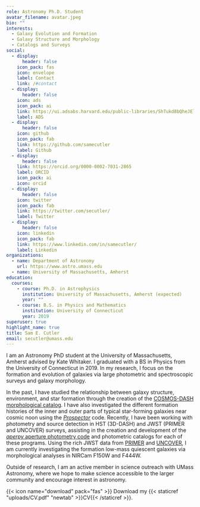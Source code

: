 ```yaml
---
role: Astronomy Ph.D. Student
avatar_filename: avatar.jpeg
bio: ""
interests:
  - Galaxy Evolution and Formation
  - Galaxy Structure and Morphology
  - Catalogs and Surveys
social:
  - display:
      header: false
    icon_pack: fas
    icon: envelope
    label: Contact
    link: /#contact
  - display:
      header: false
    icon: ads
    icon_pack: ai
    link: https://ui.adsabs.harvard.edu/public-libraries/ShTukd8bQheJElBUSu322A
    label: ADS
  - display:
      header: false
    icon: github
    icon_pack: fab
    link: https://github.com/samecutler
    label: Github
  - display:
      header: false
    link: https://orcid.org/0000-0002-7031-2865
    label: ORCID
    icon_pack: ai
    icon: orcid
  - display:
      header: false
    icon: twitter
    icon_pack: fab
    link: https://twitter.com/secutler/
    label: Twitter
  - display:
      header: false
    icon: linkedin
    icon_pack: fab
    link: https://www.linkedin.com/in/samecutler/
    label: Linkedin
organizations:
  - name: Department of Astronomy
    url: https://www.astro.umass.edu
  - name: University of Massachusetts, Amherst
education:
  courses:
    - course: Ph.D. in Astrophysics
      institution: University of Massachusetts, Amherst (expected)
      year: ""
    - course: B.S. in Physics and Mathematics
      institution: University of Connecticut
      year: 2019
superuser: true
highlight_name: true
title: Sam E. Cutler
email: secutler@umass.edu
---
```

I am an Astronomy PhD student at the University of Massachusetts, Amherst advised by Kate Whitaker. I graduated with a BS in Physics from the University of Connecticut in 2019. In my research, I focus on the formation and evolution of galaxies via large photometric and spectroscopic surveys and galaxy morphology.

In the past, I have studied the relationship between galaxy structure, environment, and star formation through the creation of the [COSMOS-DASH morphological catalog](https://archive.stsci.edu/hlsp/cosmos-dash). I have also investigated the different formation histories of the inner and outer parts of typical star-forming galaxies near cosmic noon using the [*Prospector*](https://prospect.readthedocs.io) code. Recently, I have been working with photometry and source detection in HST (3D-DASH) and JWST (PRIMER and UNCOVER) surveys, assisting in the creation and development of the [*aperpy* aperture photometry code](https://github.com/astrowhit/aperpy) and photometric catalogs for each of these programs. Using the rich JWST data from [PRIMER](https://primer-jwst.github.io) and [UNCOVER](https:/jwst-uncover.github.io), I am currently investigating the formation low-mass quiescent galaxies via morphological analyses in NIRCam F150W and F444W.

Outside of research, I am an active member in science outreach with UMass Astronomy, where we hope to make science accessible to the larger community and encourage interest in astronomy.

{{< icon name="download" pack="fas" >}} Download my {{< staticref "uploads/CV.pdf" "newtab" >}}CV{{< /staticref >}}.
